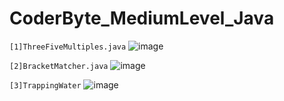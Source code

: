 # CoderByte_MediumLevel_Java

`[1]ThreeFiveMultiples.java`
![image](https://github.com/Thein-Naing/CoderByte_MediumLevel_Java/assets/117463446/ed98e8a4-b02a-473e-8f1d-3f63836bb285)

`[2]BracketMatcher.java`
![image](https://github.com/Thein-Naing/CoderByte_MediumLevel_Java/assets/117463446/62b7115e-fde0-4033-a2f0-ac4d25f4ce97)

`[3]TrappingWater`
![image](https://github.com/Thein-Naing/CoderByte_MediumLevel_Java/assets/117463446/1f934cd1-9b9a-44b6-8818-238218b7ab28)



